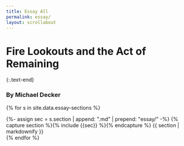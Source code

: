 ```yaml
---
title: Essay All
permalink: essay/
layout: scrollabout
---
```

# Fire Lookouts and the Act of Remaining

{:.text-end}
### By Michael Decker


{% for s in site.data.essay-sections %}
<div class="row step" id="{{s.step}}">
{%- assign sec = s.section | append: ".md" | prepend: "essay/" -%}
{% capture section %}{% include {{sec}} %}{% endcapture %}
{{ section | markdownify }}
</div>
{% endfor %}
